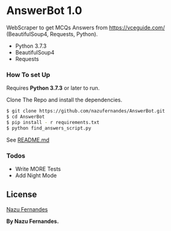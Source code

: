 # AnswerBot 1.0 

WebScraper to get MCQs Answers from https://vceguide.com/ (BeautifulSoup4, Requests, Python).

  - Python 3.7.3
  - BeautifulSoup4
  - Requests




### How To set Up

Requires **Python 3.7.3** or later to run.

Clone The Repo and install the dependencies.

```sh
$ git clone https://github.com/nazufernandes/AnswerBot.git
$ cd AnswerBot
$ pip install - r requirements.txt
$ python find_answers_script.py 
```





See [README.md](https://github.com/nazufernandes/AnswerBot/blob/master/README.md)


### Todos

 - Write MORE Tests
 - Add Night Mode

License
----

[Nazu Fernandes](https://github.com/nazufernandes/)


**By Nazu Fernandes.**

   [nazu]: <https://github.com/nazufernandes/>
   [git-repo-url]: <https://github.com/nazufernandes/AnswerBot.git>
   [python]: <https://www.python.org/>
   [requests]: <https://pypi.org/project/requests/>
   [beautifulsoup4]: <https://pypi.org/project/beautifulsoup4/>
  

